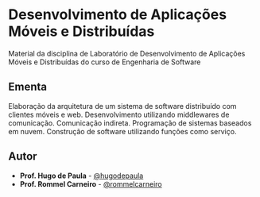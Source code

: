 # Desenvolvimento de Aplicações Móveis e Distribuídas

Material da disciplina de Laboratório de Desenvolvimento de Aplicações Móveis e Distribuídas do curso de Engenharia de Software

## Ementa

Elaboração da arquitetura de um sistema de software distribuído com clientes móveis e web. Desenvolvimento utilizando middlewares de comunicação. Comunicação indireta. Programação de sistemas baseados em nuvem. Construção de software utilizando funções como serviço.

## Autor

* **Prof. Hugo de Paula** - [@hugodepaula](https://github.com/hugodepaula)
* **Prof. Rommel Carneiro** - [@rommelcarneiro](https://github.com/rommelcarneiro)



